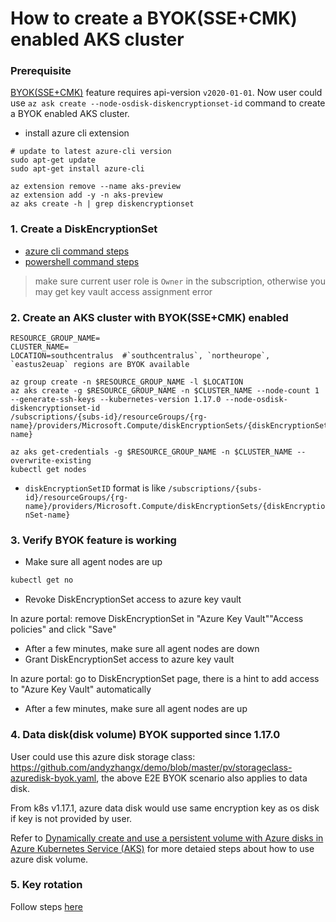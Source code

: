# How to create a BYOK(SSE+CMK) enabled AKS cluster

### Prerequisite
[BYOK(SSE+CMK)](https://docs.microsoft.com/en-us/azure/virtual-machines/windows/disk-encryption) feature requires api-version `v2020-01-01`.
Now user could use `az ask create --node-osdisk-diskencryptionset-id` command to create a BYOK enabled AKS cluster.

 - install azure cli extension

```
# update to latest azure-cli version
sudo apt-get update
sudo apt-get install azure-cli

az extension remove --name aks-preview
az extension add -y -n aks-preview
az aks create -h | grep diskencryptionset
```
 
### 1. Create a DiskEncryptionSet
 - [azure cli command steps](https://github.com/andyzhangx/demo/blob/master/aks/byok/create-diskencryptionset.sh#L3-L19)
 - [powershell command steps](https://docs.microsoft.com/en-us/azure/virtual-machines/windows/disk-encryption)
> make sure current user role is `Owner` in the subscription, otherwise you may get key vault access assignment error

### 2. Create an AKS cluster with BYOK(SSE+CMK) enabled
```console
RESOURCE_GROUP_NAME=
CLUSTER_NAME=
LOCATION=southcentralus  #`southcentralus`, `northeurope`, `eastus2euap` regions are BYOK available

az group create -n $RESOURCE_GROUP_NAME -l $LOCATION
az aks create -g $RESOURCE_GROUP_NAME -n $CLUSTER_NAME --node-count 1 --generate-ssh-keys --kubernetes-version 1.17.0 --node-osdisk-diskencryptionset-id 
/subscriptions/{subs-id}/resourceGroups/{rg-name}/providers/Microsoft.Compute/diskEncryptionSets/{diskEncryptionSet-name}

az aks get-credentials -g $RESOURCE_GROUP_NAME -n $CLUSTER_NAME --overwrite-existing
kubectl get nodes
```
 - `diskEncryptionSetID` format is like `/subscriptions/{subs-id}/resourceGroups/{rg-name}/providers/Microsoft.Compute/diskEncryptionSets/{diskEncryptionSet-name}`


### 3. Verify BYOK feature is working
 - Make sure all agent nodes are up
```sh
kubectl get no
```
 - Revoke DiskEncryptionSet access to azure key vault

In azure portal: remove DiskEncryptionSet in "Azure Key Vault"\"Access policies" and click "Save"
 - After a few minutes, make sure all agent nodes are down
 - Grant DiskEncryptionSet access to azure key vault

In azure portal: go to DiskEncryptionSet page, there is a hint to add access to "Azure Key Vault" automatically
 - After a few minutes, make sure all agent nodes are up

### 4. Data disk(disk volume) BYOK supported since 1.17.0
User could use this azure disk storage class: https://github.com/andyzhangx/demo/blob/master/pv/storageclass-azuredisk-byok.yaml, the above E2E BYOK scenario also applies to data disk.

From k8s v1.17.1, azure data disk would use same encryption key as os disk if key is not provided by user.

Refer to [Dynamically create and use a persistent volume with Azure disks in Azure Kubernetes Service (AKS)](https://docs.microsoft.com/en-us/azure/aks/azure-disks-dynamic-pv) for more detaied steps about how to use azure disk volume.

### 5. Key rotation
Follow steps [here](https://github.com/andyzhangx/demo/blob/master/aks/byok/create-diskencryptionset.sh#L21-L27)
